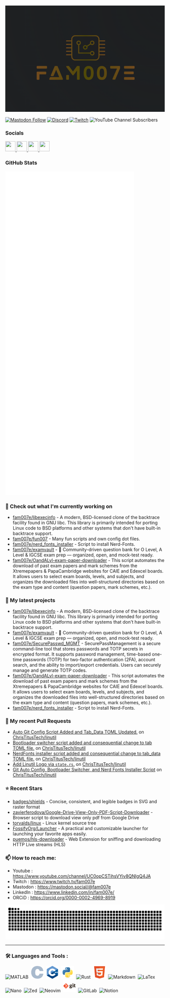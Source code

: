 <p align="center"><img src="https://raw.githubusercontent.com/fam007e/fam007e/main/fam007e-logo.png" /></p>

[![Mastodon Follow](https://img.shields.io/mastodon/follow/112207412078401577?style=for-the-badge&label=Mastodon)](https://mastodon.social/@fam007e)
[![Discord](https://img.shields.io/discord/1035001581298520074?color=7289DA&label=Discord&logo=discord&style=for-the-badge)](https://discord.gg/y3PqAQEh)
[![Twitch](https://img.shields.io/twitch/status/fam007e?logo=twitchsx&style=for-the-badge&color=0891b2&labelColor=1c1917&label=TWITCH+STATUS)](https://www.twitch.tv/fam007e)
![YouTube Channel Subscribers](https://img.shields.io/youtube/channel/subscribers/UC0opCSTihsVYiv8QNIgQ4JA)

### Socials

<p align="left"> <a href="https://www.github.com/fam007e" target="_blank" rel="noreferrer"> <picture> <source media="(prefers-color-scheme: dark)" srcset="https://raw.githubusercontent.com/danielcranney/readme-generator/main/public/icons/socials/github-dark.svg" /> <source media="(prefers-color-scheme: light)" srcset="https://raw.githubusercontent.com/danielcranney/readme-generator/main/public/icons/socials/github.svg" /> <img src="https://raw.githubusercontent.com/danielcranney/readme-generator/main/public/icons/socials/github.svg" width="32" height="32" /> </picture> </a> <a href="www.linkedin.com/in/fam007e" target="_blank" rel="noreferrer"> <picture> <source media="(prefers-color-scheme: dark)" srcset="https://raw.githubusercontent.com/danielcranney/readme-generator/main/public/icons/socials/linkedin-dark.svg" /> <source media="(prefers-color-scheme: light)" srcset="https://raw.githubusercontent.com/danielcranney/readme-generator/main/public/icons/socials/linkedin.svg" /> <img src="https://raw.githubusercontent.com/danielcranney/readme-generator/main/public/icons/socials/linkedin.svg" width="32" height="32" /> </picture> </a> <a href="https://www.youtube.com/@darkknightz007E" target="_blank" rel="noreferrer"> <picture> <source media="(prefers-color-scheme: dark)" srcset="https://raw.githubusercontent.com/danielcranney/readme-generator/main/public/icons/socials/youtube-dark.svg" /> <source media="(prefers-color-scheme: light)" srcset="https://raw.githubusercontent.com/danielcranney/readme-generator/main/public/icons/socials/youtube.svg" /> <img src="https://raw.githubusercontent.com/danielcranney/readme-generator/main/public/icons/socials/youtube.svg" width="32" height="32" /> </picture> </a> <a href="https://www.twitch.tv/fam007e" target="_blank" rel="noreferrer"> <picture> <source media="(prefers-color-scheme: dark)" srcset="https://raw.githubusercontent.com/danielcranney/readme-generator/main/public/icons/socials/twitch-dark.svg" /> <source media="(prefers-color-scheme: light)" srcset="https://raw.githubusercontent.com/danielcranney/readme-generator/main/public/icons/socials/twitch.svg" /> <img src="https://raw.githubusercontent.com/danielcranney/readme-generator/main/public/icons/socials/twitch.svg" width="32" height="32" /> </picture> </a></p>

### GitHub Stats

<p align="left"><img src="https://raw.githubusercontent.com/fam007e/fam007e/refs/heads/main/github-metrics.svg" /></p>

### 👷 Check out what I'm currently working on

- [fam007e/libexecinfo](https://github.com/fam007e/libexecinfo) - A modern, BSD-licensed clone of the backtrace facility found in GNU libc. This library is primarily intended for porting Linux code to BSD platforms and other systems that don&#39;t have built-in backtrace support.
- [fam007e/fun007](https://github.com/fam007e/fun007) - Many fun scripts and own config dot files.
- [fam007e/nerd_fonts_installer](https://github.com/fam007e/nerd_fonts_installer) - Script to install Nerd-Fonts.
- [fam007e/examvault](https://github.com/fam007e/examvault) - 🧠 Community-driven question bank for O Level, A Level &amp; IGCSE exam prep — organized, open, and mock-test ready.
- [fam007e/OandALvl-exam-paper-downloader](https://github.com/fam007e/OandALvl-exam-paper-downloader) - This script automates the download of past exam papers and mark schemes from the Xtremepapers &amp; PapaCambridge websites for CAIE and Edexcel boards. It allows users to select exam boards, levels, and subjects, and organizes the downloaded files into well-structured directories based on the exam type and content (question papers, mark schemes, etc.).
### 🌱 My latest projects

- [fam007e/libexecinfo](https://github.com/fam007e/libexecinfo) - A modern, BSD-licensed clone of the backtrace facility found in GNU libc. This library is primarily intended for porting Linux code to BSD platforms and other systems that don&#39;t have built-in backtrace support.
- [fam007e/examvault](https://github.com/fam007e/examvault) - 🧠 Community-driven question bank for O Level, A Level &amp; IGCSE exam prep — organized, open, and mock-test ready.
- [fam007e/SecurePasswd_MGMT](https://github.com/fam007e/SecurePasswd_MGMT) - SecurePassManagement is a secure command-line tool that stores passwords and TOTP secrets in encrypted format. It supports password management, time-based one-time passwords (TOTP) for two-factor authentication (2FA), account search, and the ability to import/export credentials. Users can securely manage and generate TOTP codes.
- [fam007e/OandALvl-exam-paper-downloader](https://github.com/fam007e/OandALvl-exam-paper-downloader) - This script automates the download of past exam papers and mark schemes from the Xtremepapers &amp; PapaCambridge websites for CAIE and Edexcel boards. It allows users to select exam boards, levels, and subjects, and organizes the downloaded files into well-structured directories based on the exam type and content (question papers, mark schemes, etc.).
- [fam007e/nerd_fonts_installer](https://github.com/fam007e/nerd_fonts_installer) - Script to install Nerd-Fonts.
### 🔨 My recent Pull Requests

- [Auto Git Config Script Added and Tab_Data TOML Updated.](https://github.com/ChrisTitusTech/linutil/pull/448) on [ChrisTitusTech/linutil](https://github.com/ChrisTitusTech/linutil)
- [Bootloader switcher script added and consequential change to tab TOML file.](https://github.com/ChrisTitusTech/linutil/pull/447) on [ChrisTitusTech/linutil](https://github.com/ChrisTitusTech/linutil)
- [NerdFonts installer script added and consequential change to tab_data TOML file.](https://github.com/ChrisTitusTech/linutil/pull/446) on [ChrisTitusTech/linutil](https://github.com/ChrisTitusTech/linutil)
- [Add Linutil Logo via `state.rs`.](https://github.com/ChrisTitusTech/linutil/pull/391) on [ChrisTitusTech/linutil](https://github.com/ChrisTitusTech/linutil)
- [Git Auto Config, Bootloader Switcher, and Nerd Fonts Installer Script](https://github.com/ChrisTitusTech/linutil/pull/390) on [ChrisTitusTech/linutil](https://github.com/ChrisTitusTech/linutil)
### ⭐ Recent Stars

- [badges/shields](https://github.com/badges/shields) - Concise, consistent, and legible badges in SVG and raster format
- [zavierferodova/Google-Drive-View-Only-PDF-Script-Downloader](https://github.com/zavierferodova/Google-Drive-View-Only-PDF-Script-Downloader) - Browser script to download view only pdf from Google Drive
- [torvalds/linux](https://github.com/torvalds/linux) - Linux kernel source tree
- [FossifyOrg/Launcher](https://github.com/FossifyOrg/Launcher) - A practical and customizable launcher for launching your favorite apps easily.
- [puemos/hls-downloader](https://github.com/puemos/hls-downloader) - Web Extension for sniffing and downloading HTTP Live streams (HLS)
### 📫 How to reach me:
  - Youtube   : <https://www.youtube.com/channel/UC0opCSTihsVYiv8QNIgQ4JA>
  - Twitch    : <https://www.twitch.tv/fam007e>
  - Mastodon  : <https://mastodon.social/@fam007e>
  - LinkedIn  : <https://www.linkedin.com/in/fam007e/>
  - ORCiD     : <https://orcid.org/0000-0002-4969-8919>

<p align="center">
<picture>
  <source media="(prefers-color-scheme: dark)" srcset="https://raw.githubusercontent.com/fam007e/fam007e/output/github-contribution-grid-snake-dark.svg">
  <source media="(prefers-color-scheme: light)" srcset="https://raw.githubusercontent.com/fam007e/fam007e/output/github-contribution-grid-snake.svg">
  <img alt="github contribution grid snake animation" src="https://raw.githubusercontent.com/fam007e/fam007e/output/github-contribution-grid-snake.svg">
</picture>
</p>

---

### :hammer_and_wrench: Languages and Tools :

<div>
  <img src="https://cdn.jsdelivr.net/gh/devicons/devicon@latest/icons/matlab/matlab-original.svg" title="MATLAB" alt="MATLAB" width="40" height="40"/>&nbsp;
  <img src="https://github.com/devicons/devicon/blob/master/icons/c/c-original.svg" title="C" alt="C" width="40" height="40"/>&nbsp;
  <img src="https://github.com/devicons/devicon/blob/master/icons/cplusplus/cplusplus-original.svg" title="C++" alt="C++" width="40" height="40"/>&nbsp;
  <img src="https://github.com/devicons/devicon/blob/master/icons/python/python-original.svg" title="Python" alt="Python" width="40" height="40"/>&nbsp;
  <img src="https://cdn.jsdelivr.net/gh/devicons/devicon@latest/icons/rust/rust-original.svg" title="Rust" alt="Rust" width="40" height="40"/>&nbsp;
  <img src="https://github.com/devicons/devicon/blob/master/icons/html5/html5-original.svg" title="HTML5" alt="HTML" width="40" height="40"/>&nbsp;
  <img src="https://cdn.jsdelivr.net/gh/devicons/devicon@latest/icons/markdown/markdown-original.svg" title="Markdown" alt="Markdown" width="40" height="40"/>&nbsp;
  <img src="https://cdn.jsdelivr.net/gh/devicons/devicon@latest/icons/latex/latex-original.svg" title="LaTex" alt="LaTex" width="40" height="40"/>&nbsp;
  <img src="https://cdn.jsdelivr.net/gh/devicons/devicon@latest/icons/nano/nano-plain-wordmark.svg" title="Nano" alt="Nano" width="40" height="40"/>&nbsp;  
  <img src="https://zed.dev/_next/image?url=%2F_next%2Fstatic%2Fmedia%2Fpreview-app-logo.94468b6e.png&w=128&q=75" title="Zed" alt="Zed" width="40" height="40"/>&nbsp;
  <img src="https://cdn.jsdelivr.net/gh/devicons/devicon@latest/icons/neovim/neovim-original.svg" title="Neovim" alt="Neovim" width="40" height="40"/>&nbsp;
  <img src="https://github.com/devicons/devicon/blob/master/icons/git/git-original-wordmark.svg" title="Git" alt="Git" width="40" height="40"/>&nbsp;
  <img src="https://cdn.jsdelivr.net/gh/devicons/devicon@latest/icons/gitlab/gitlab-original.svg" title="GitLab" alt="GitLab" width="40" height="40"/>&nbsp;
  <img src="https://cdn.jsdelivr.net/gh/devicons/devicon@latest/icons/notion/notion-original.svg" title="Notion" alt="Notion" width="40" height="40"/>&nbsp;
</div>

